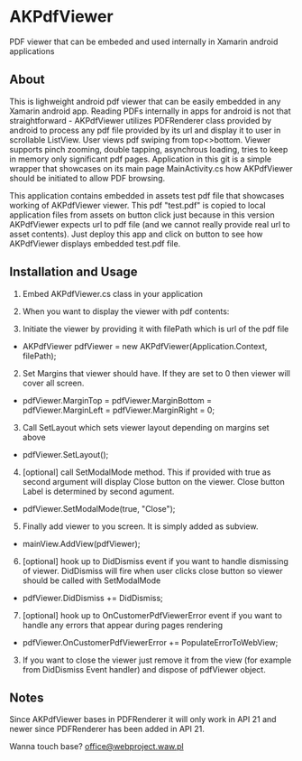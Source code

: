 # AKPdfViewer

PDF viewer that can be embeded and used internally in Xamarin android applications

## About
This is lighweight android pdf viewer that can be easily embedded in any Xamarin android app. Reading PDFs internally in apps for android is not that straightforward - AKPdfViewer utilizes PDFRenderer class provided by android to process any pdf file provided by its url and display it to user in scrollable ListView. User views pdf swiping from top<>bottom. Viewer supports pinch zooming, double tapping, asynchrous loading, tries to keep in memory only significant pdf pages. Application in this git is a simple wrapper that showcases on its main page MainActivity.cs how AKPdfViewer should be initiated to allow PDF browsing.

This application contains embedded in assets test pdf file that showcases working of AKPdfViewer viewer. This pdf "test.pdf" is copied to local application files from assets on button click just because in this version AKPdfViewer expects url to pdf file (and we cannot really provide real url to asset contents). Just deploy this app and click on button to see how AKPdfViewer displays embedded test.pdf file.

## Installation and Usage

1. Embed AKPdfViewer.cs class in your application
2. When you want to display the viewer with pdf contents:

1. Initiate the viewer by providing it with filePath which is url of the pdf file
* AKPdfViewer pdfViewer = new AKPdfViewer(Application.Context, filePath); 

2. Set Margins that viewer should have. If they are set to 0 then viewer will cover all screen.
* pdfViewer.MarginTop = pdfViewer.MarginBottom = pdfViewer.MarginLeft = pdfViewer.MarginRight = 0;
         
3. Call SetLayout which sets viewer layout depending on margins set above
* pdfViewer.SetLayout();	

4. [optional] call SetModalMode method. This if provided with true as second argument will display Close button on the viewer. Close button Label is determined by second agument.
* pdfViewer.SetModalMode(true, "Close");

5. Finally add viewer to you screen. It is simply added as subview.
* mainView.AddView(pdfViewer);

6. [optional] hook up to DidDismiss event if you want to handle dismissing of viewer. DidDismiss will fire when user clicks close button so viewer should be called with SetModalMode
* pdfViewer.DidDismiss += DidDismiss;

7. [optional] hook up to OnCustomerPdfViewerError event if you want to handle any errors that appear during pages rendering
* pdfViewer.OnCustomerPdfViewerError += PopulateErrorToWebView;

3. If you want to close the viewer just remove it from the view (for example from DidDismiss Event handler) and dispose of pdfViewer object.

## Notes
Since AKPdfViewer bases in PDFRenderer it will only work in API 21 and newer since PDFRenderer has been added in API 21.

Wanna touch base? office@webproject.waw.pl
